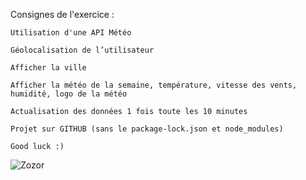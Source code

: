 Consignes de l'exercice :

    Utilisation d'une API Météo

    Géolocalisation de l’utilisateur

    Afficher la ville

    Afficher la météo de la semaine, température, vitesse des vents, humidité, logo de la météo

    Actualisation des données 1 fois toute les 10 minutes

    Projet sur GITHUB (sans le package-lock.json et node_modules)

    Good luck :)

![Zozor](https://i.imgur.com/l8rheFw.png)

